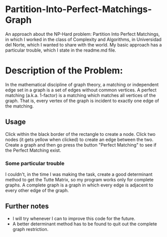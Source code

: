 # Partition-Into-Perfect-Matchings-Graph
An approach about the NP-Hard problem: Partition Into Perfect Matchings, in which I worked in the class of Complexity and Algorithms, in Universidad del Norte, which I wanted to share with the world. My basic approach has a particular trouble, which I state in the readme.md file. 

# Description of the Problem: 
In the mathematical discipline of graph theory, a matching or independent edge set in a graph is a set of edges without common vertices. 
A perfect matching (a.k.a. 1-factor) is a matching which matches all vertices of the graph. That is, every vertex of the graph is incident to exactly one edge of the matching.

## Usage

Click within the black border of the rectangle to create a node. Click two nodes (it gets yellow when clicked) to create an edge between the two.
Create a graph and then go press the button "Perfect Matching" to see if the Perfect Matching exist.

### Some particular trouble

I couldn't, in the time I was making the task, create a good determinant method to get the Tutte Matrix, so my program works only for complete graphs. A complete graph is a graph in which every edge is adjacent to every other edge of the graph.

## Further notes

* I will try whenever I can to improve this code for the future.
* A better determinant method has to be found to quit out the complete graph restriction.




